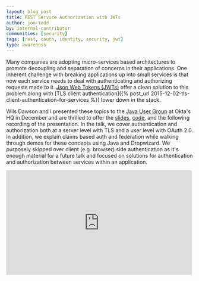 ```yaml
---
layout: blog_post
title: REST Service Authorization with JWTs
author: jon-todd
by: internal-contributor
communities: [security]
tags: [rest, oauth, identity, security, jwt]
type: awareness
---
```


Many companies are adopting micro-services based architectures to promote
decoupling and separation of concerns in their applications. One inherent
challenge with breaking applications up into small services is that now each
service needs to deal with authenticating and authorizing requests made to it.
[Json Web Tokens (JWTs)](https://tools.ietf.org/html/rfc7519) offer a clean
solution to this problem along with
[TLS client authentication]({% post_url 2015-12-02-tls-client-authentication-for-services %})
lower down in the stack.

Wils Dawson and I presented these topics to the [Java User Group](http://www.meetup.com/sfjava/)
at Okta's HQ in December and are thrilled to offer the
[slides](http://www.slideshare.net/JonTodd1/rest-service-authetication-with-tls-jwts),
[code](https://github.com/wdawson/dropwizard-auth-example), and the following
recording of the presentation. In the talk, we cover authentication and
authorization both at a server level with TLS and a user level with OAuth 2.0.
In addition, we explain claims based auth and federation while walking through
demos for these concepts using Java and Dropwizard. We purposely skipped over
client (e.g. browser) side authentication as it's enough material for a future
talk and focused on solutions for authentication and authorization between
services within an application.

<iframe src="https://player.vimeo.com/video/150714428" width="500" height="281" frameborder="0" webkitallowfullscreen mozallowfullscreen allowfullscreen></iframe>
